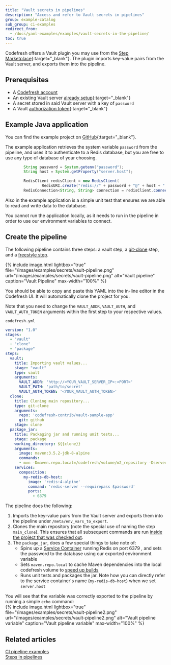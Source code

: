 ```yaml
---
title: "Vault secrets in pipelines"
description: "Access and refer to Vault secrets in pipelines"
group: example-catalog
sub_group: ci-examples
redirect_from:
  - /docs/yaml-examples/examples/vault-secrets-in-the-pipeline/
toc: true
---
```


Codefresh offers a Vault plugin you may use from the [Step Marketplace](https://codefresh.io/steps/step/vault){:target="\_blank"}.  The plugin imports key-value pairs from the Vault server, and exports them into the pipeline. 

## Prerequisites

- A [Codefresh account]({{site.baseurl}}/docs/administration/account-user-management/create-codefresh-account/)
- An existing Vault server [already setup](https://learn.hashicorp.com/vault/getting-started/install){:target="\_blank"}
- A secret stored in said Vault server with a key of `password`
- A Vault [authorization token](https://learn.hashicorp.com/vault/getting-started/authentication#tokens){:target="\_blank"}

## Example Java application

You can find the example project on [GitHub](https://github.com/codefresh-contrib/vault-sample-app){:target="\_blank"}.

The example application retrieves the system variable `password` from the pipeline, and uses it to authenticate to a Redis database, but you are free to use any type of database of your choosing.

```java
        String password = System.getenv("password");
        String host = System.getProperty("server.host");

        RedisClient redisClient = new RedisClient(
                RedisURI.create("redis://" + password + "@" + host + ":6379"));
        RedisConnection<String, String> connection = redisClient.connect();
```

Also in the example application is a simple unit test that ensures we are able to read and write data to the database.

You cannot run the application locally, as it needs to run in the pipeline in order to use our environment variables to connect.

## Create the pipeline

The following pipeline contains three steps: a vault step, a [git-clone]({{site.baseurl}}/docs/pipelines/steps/git-clone/) step, and a [freestyle step]({{site.baseurl}}/docs/pipelines/steps/freestyle/).

{% include image.html 
lightbox="true" 
file="/images/examples/secrets/vault-pipeline.png" 
url="/images/examples/secrets/vault-pipeline.png" 
alt="Vault pipeline"
caption="Vault Pipeline"
max-width="100%" 
%}

You should be able to copy and paste this YAML into the in-line editor in the Codefresh UI.  It will automatically clone the project for you.

Note that you need to change the `VAULT_ADDR`, `VAULT_AUTH`, and `VAULT_AUTH_TOKEN` arguments within the first step to your respective values.

`codefresh.yml`
```yaml
version: "1.0"
stages:
  - "vault"
  - "clone"
  - "package"
steps:
  vault:
    title: Importing vault values...
    stage: "vault"
    type: vault
    arguments:
      VAULT_ADDR: 'http://<YOUR_VAULT_SERVER_IP>:<PORT>'
      VAULT_PATH: 'path/to/secret'
      VAULT_AUTH_TOKEN: '<YOUR_VAULT_AUTH_TOKEN>'
  clone:
    title: Cloning main repository...
    type: git-clone
    arguments:
      repo: 'codefresh-contrib/vault-sample-app'
      git: github
    stage: clone
  package_jar:
    title: Packaging jar and running unit tests...
    stage: package
    working_directory: ${{clone}}
    arguments:
      image: maven:3.5.2-jdk-8-alpine
      commands:
      - mvn -Dmaven.repo.local=/codefresh/volume/m2_repository -Dserver.host=my-redis-db-host clean package
    services:
      composition:
        my-redis-db-host:
          image: 'redis:4-alpine'
          command: 'redis-server --requirepass $password'
          ports:
            - 6379
```

The pipeline does the following:

1. Imports the key-value pairs from the Vault server and exports them into the pipeline under `/meta/env_vars_to_export`.
2. Clones the main repository (note the special use of naming the step `main_clone`).  This ensures that all subsequent commands are run [inside the project that was checked out]({{site.baseurl}}/docs/pipelines/steps/git-clone/#basic-clone-step-project-based-pipeline).
3. The `package_jar`, does a few special things to take note of:
   - Spins up a [Service Container]({{site.baseurl}}/docs/pipelines/service-containers/) running Redis on port 6379 , and sets the password to the database using our exported environment variable
   - Sets `maven.repo.local` to cache Maven dependencies into the local codefresh volume to [speed up builds]({{site.baseurl}}/docs/example-catalog/ci-examples/spring-boot-2/#caching-the-maven-dependencies)
   - Runs unit tests and packages the jar.  Note how you can directly refer to the service container's name (`my-redis-db-host`) when we set `server.host`

You will see that the variable was correctly exported to the pipeline by running a simple `echo` command:   
  {% include image.html 
  lightbox="true" 
  file="/images/examples/secrets/vault-pipeline2.png" 
  url="/images/examples/secrets/vault-pipeline2.png" 
  alt="Vault pipeline variable"
  caption="Vault pipeline variable"
  max-width="100%" 
  %}
  
## Related articles
[CI pipeline examples]({{site.baseurl}}/docs/example-catalog/#ci-examples)  
[Steps in pipelines]({{site.baseurl}}/docs/pipelines/steps/)  

